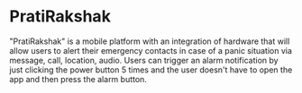 # PratiRakshak
"PratiRakshak" is a mobile platform with an integration of hardware that will allow users to alert their emergency contacts in case of a panic situation via message, call, location, audio. Users can trigger an alarm notification by just clicking the power button 5 times and the user doesn't have to open the app and then press the alarm button. 
